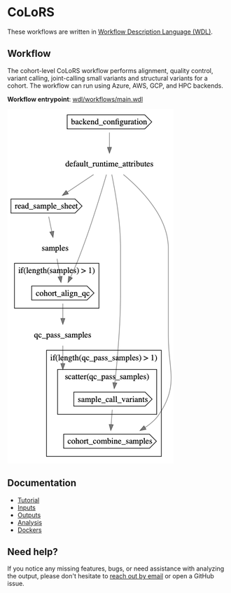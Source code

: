 # CoLoRS

These workflows are written in [Workflow Description Language (WDL)](https://openwdl.org/).

## Workflow

The cohort-level CoLoRS workflow performs alignment, quality control, variant calling, joint-calling small variants and structural variants for a cohort. The workflow can run using Azure, AWS, GCP, and HPC backends.

**Workflow entrypoint**: [wdl/workflows/main.wdl](wdl/workflows/main.wdl)

![Human WGS workflow diagram](wdl/workflows/main.graphviz.png "CoLoRSDdb workflow diagram")

## Documentation

- [Tutorial](docs/tutorial.md)
- [Inputs](docs/inputs.md)
- [Outputs](docs/outputs.md)
- [Analysis](docs/analysis.md)
- [Dockers](docs/dockers.md)

## Need help?
If you notice any missing features, bugs, or need assistance with analyzing the output, please don't hesitate to [reach out by email](mailto:jlake@pacificbiosciences.com) or open a GitHub issue.
